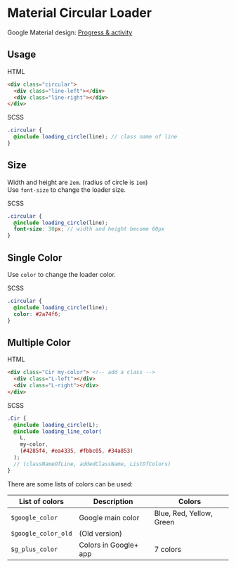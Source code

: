 # Material Circular Loader
Google Material design: [Progress & activity](https://www.google.com/design/spec/components/progress-activity.html)

## Usage
HTML
```html
<div class="circular">
  <div class="line-left"></div>
  <div class="line-right"></div>
</div> 
```
SCSS
```scss
.circular {
  @include loading_circle(line); // class name of line
}
```

## Size
Width and height are `2em`. (radius of circle is `1em`)  
Use `font-size` to change the loader size.

SCSS
```scss
.circular {
  @include loading_circle(line);
  font-size: 30px; // width and height become 60px
}
```

## Single Color
Use `color` to change the loader color.

SCSS
```scss
.circular {
  @include loading_circle(line);
  color: #2a74f6;
}
```

## Multiple Color
HTML
```html
<div class="Cir my-color"> <!-- add a class -->
  <div class="L-left"></div>
  <div class="L-right"></div>
</div> 
```
SCSS
```scss
.Cir {
  @include loading_circle(L);
  @include loading_line_color(
    L,
    my-color,
    (#4285f4, #ea4335, #fbbc05, #34a853)
  );
  // (classNameOfLine, addedClassName, ListOfColors)
}
```
There are some lists of colors can be used:

| List of colors      | Description           | Colors                   |
| ------------------- | --------------------- | ------------------------ |
| `$google_color`     | Google main color     | Blue, Red, Yellow, Green |
| `$google_color_old` | (Old version)         |                          |
| `$g_plus_color`     | Colors in Google+ app | 7 colors                 |